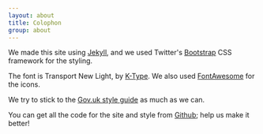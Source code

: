 ```yaml
---
layout: about
title: Colophon
group: about
---
```


We made this site using [Jekyll](http://jekyllrb.com), and we used Twitter's 
[Bootstrap](http://twitter.github.io/bootstrap) CSS framework for the
styling.

The font is Transport New Light, by [K-Type](http://www.k-type.com/). 
We also used [FontAwesome](http://fontawesome.github.io) for the icons.

We try to stick to the [Gov.uk style guide](https://www.gov.uk/designprinciples/styleguide) 
as much as we can.

You can get all the code for the site and style from 
[Github](http://github.com/cdcssg); help us make it better!